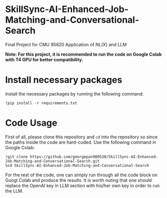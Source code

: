 # SkillSync-AI-Enhanced-Job-Matching-and-Conversational-Search

Final Project for CMU 95820 Application of NL(X) and LLM

**Note: For this project, it is recommended to run the code on Google Colab with T4 GPU for better compatibility.**

# Install necessary packages

Install the necessary packages by running the following command:

```
!pip install -r requirements.txt
```

# Code Usage

First of all, please clone this repository and `cd` into the repository so since the paths inside the code are hard-coded. Use the following command in Google Colab:

```
!git clone https://github.com/georgepan900530/SkillSync-AI-Enhanced-Job-Matching-and-Conversational-Search.git
%cd SkillSync-AI-Enhanced-Job-Matching-and-Conversational-Search
```

For the rest of the code, one can simply run through all the code block on Googl Colab and produce the results. It is worth noting that one should replace the OpenAI key in LLM section with his/her own key in order to run the LLM.
